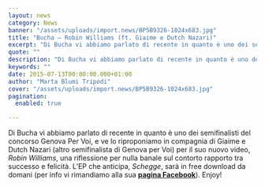 ```yaml
---
layout: news
category: News
banner: "/assets/uploads/import.news/BP5B9326-1024x683.jpg"
title: "Bucha – Robin Williams (ft. Giaime e Dutch Nazari)"
excerpt: "Di Bucha vi abbiamo parlato di recente in quanto è uno dei semifinalisti del concorso Genova Per Voi, e ve lo riproponiamo in compagnia di Giaime e Dutch Nazari (altro semifinalista di Genova per Voi) per il suo nuovo video, Robin Williams, una riflessione per nulla banale sul contorto rapporto tra successo e felicità. L’EP che anticipa, [&hellip"
quote: ""
description: "Di Bucha vi abbiamo parlato di recente in quanto è uno dei semifinalisti del concorso Genova Per Voi, e ve lo riproponiamo in compagnia di Giaime e Dutch Nazari (altro semifinalista di Genova per Voi) per il suo nuovo video, Robin Williams, una riflessione per nulla banale sul contorto rapporto tra successo e felicità. L’EP che anticipa, [&hellip"
keywords: ""
date: 2015-07-13T00:00:00.000+01:00
author: "Marta Blumi Tripodi"
cover: "/assets/uploads/import.news/BP5B9326-1024x683.jpg"
pagination:
  enabled: true

---
```


Di Bucha vi abbiamo parlato di recente in quanto è uno dei semifinalisti del concorso Genova Per Voi, e ve lo riproponiamo in compagnia di Giaime e Dutch Nazari (altro semifinalista di Genova per Voi) per il suo nuovo video, _Robin Williams_, una riflessione per nulla banale sul contorto rapporto tra successo e felicità. L’EP che anticipa, _Schegge_, sarà in free download da domani (per info vi rimandiamo alla sua [**pagina Facebook**](https://www.facebook.com/BuchaOne?pnref=story "https://www.facebook.com/BuchaOne?pnref=story")). Enjoy!